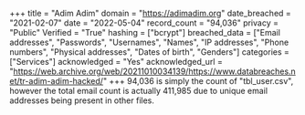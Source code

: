 +++
title = "Adim Adim"
domain = "https://adimadim.org"
date_breached = "2021-02-07"
date = "2022-05-04"
record_count = "94,036"
privacy = "Public"
Verified = "True"
hashing = ["bcrypt"]
breached_data = ["Email addresses", "Passwords", "Usernames", "Names", "IP addresses", "Phone numbers", "Physical addresses", "Dates of birth", "Genders"]
categories = ["Services"]
acknowledged = "Yes"
acknowledged_url = "https://web.archive.org/web/20211010034139/https://www.databreaches.net/tr-adim-adim-hacked/"
+++
94,036 is simply the count of "tbl_user.csv", however the total email count is actually 411,985 due to unique email addresses being present in other files.
